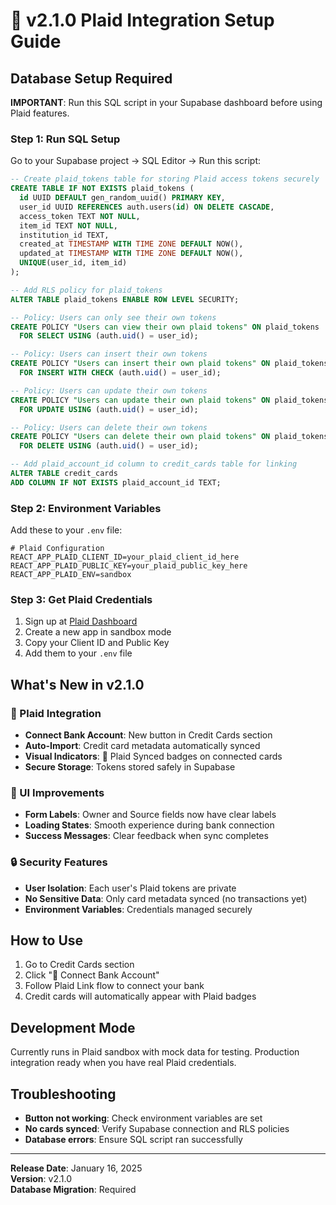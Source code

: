 # 🏦 v2.1.0 Plaid Integration Setup Guide

## Database Setup Required

**IMPORTANT**: Run this SQL script in your Supabase dashboard before using Plaid features.

### Step 1: Run SQL Setup

Go to your Supabase project → SQL Editor → Run this script:

```sql
-- Create plaid_tokens table for storing Plaid access tokens securely
CREATE TABLE IF NOT EXISTS plaid_tokens (
  id UUID DEFAULT gen_random_uuid() PRIMARY KEY,
  user_id UUID REFERENCES auth.users(id) ON DELETE CASCADE,
  access_token TEXT NOT NULL,
  item_id TEXT NOT NULL,
  institution_id TEXT,
  created_at TIMESTAMP WITH TIME ZONE DEFAULT NOW(),
  updated_at TIMESTAMP WITH TIME ZONE DEFAULT NOW(),
  UNIQUE(user_id, item_id)
);

-- Add RLS policy for plaid_tokens
ALTER TABLE plaid_tokens ENABLE ROW LEVEL SECURITY;

-- Policy: Users can only see their own tokens
CREATE POLICY "Users can view their own plaid tokens" ON plaid_tokens
  FOR SELECT USING (auth.uid() = user_id);

-- Policy: Users can insert their own tokens
CREATE POLICY "Users can insert their own plaid tokens" ON plaid_tokens
  FOR INSERT WITH CHECK (auth.uid() = user_id);

-- Policy: Users can update their own tokens
CREATE POLICY "Users can update their own plaid tokens" ON plaid_tokens
  FOR UPDATE USING (auth.uid() = user_id);

-- Policy: Users can delete their own tokens
CREATE POLICY "Users can delete their own plaid tokens" ON plaid_tokens
  FOR DELETE USING (auth.uid() = user_id);

-- Add plaid_account_id column to credit_cards table for linking
ALTER TABLE credit_cards 
ADD COLUMN IF NOT EXISTS plaid_account_id TEXT;
```

### Step 2: Environment Variables

Add these to your `.env` file:

```env
# Plaid Configuration
REACT_APP_PLAID_CLIENT_ID=your_plaid_client_id_here
REACT_APP_PLAID_PUBLIC_KEY=your_plaid_public_key_here
REACT_APP_PLAID_ENV=sandbox
```

### Step 3: Get Plaid Credentials

1. Sign up at [Plaid Dashboard](https://dashboard.plaid.com/)
2. Create a new app in sandbox mode
3. Copy your Client ID and Public Key
4. Add them to your `.env` file

## What's New in v2.1.0

### 🏦 Plaid Integration
- **Connect Bank Account**: New button in Credit Cards section
- **Auto-Import**: Credit card metadata automatically synced
- **Visual Indicators**: 🏦 Plaid Synced badges on connected cards
- **Secure Storage**: Tokens stored safely in Supabase

### 🎨 UI Improvements
- **Form Labels**: Owner and Source fields now have clear labels
- **Loading States**: Smooth experience during bank connection
- **Success Messages**: Clear feedback when sync completes

### 🔒 Security Features
- **User Isolation**: Each user's Plaid tokens are private
- **No Sensitive Data**: Only card metadata synced (no transactions yet)
- **Environment Variables**: Credentials managed securely

## How to Use

1. Go to Credit Cards section
2. Click "🏦 Connect Bank Account"
3. Follow Plaid Link flow to connect your bank
4. Credit cards will automatically appear with Plaid badges

## Development Mode

Currently runs in Plaid sandbox with mock data for testing. Production integration ready when you have real Plaid credentials.

## Troubleshooting

- **Button not working**: Check environment variables are set
- **No cards synced**: Verify Supabase connection and RLS policies
- **Database errors**: Ensure SQL script ran successfully

---

**Release Date**: January 16, 2025  
**Version**: v2.1.0  
**Database Migration**: Required